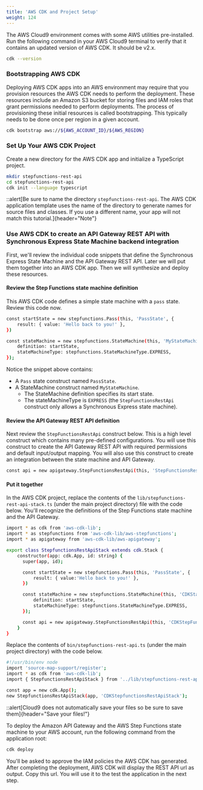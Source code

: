 ```yaml
---
title: 'AWS CDK and Project Setup'
weight: 124
---
```


The AWS Cloud9 environment comes with some AWS utilities pre-installed. Run the following command in your AWS Cloud9 terminal to verify that it contains an updated version of AWS CDK. It should be v2.x.

```bash
cdk --version
```

### Bootstrapping AWS CDK

Deploying AWS CDK apps into an AWS environment may require that you provision resources the AWS CDK needs to perform the deployment. These resources include an Amazon S3 bucket for storing files and IAM roles that grant permissions needed to perform deployments. The process of provisioning these initial resources is called bootstrapping. This typically needs to be done once per region in a given account.

```bash
cdk bootstrap aws://${AWS_ACCOUNT_ID}/${AWS_REGION}
```

### Set Up Your AWS CDK Project

Create a new directory for the AWS CDK app and initialize a TypeScript project.

```bash
mkdir stepfunctions-rest-api
cd stepfunctions-rest-api
cdk init --language typescript
```

::alert[Be sure to name the directory `stepfunctions-rest-api`. The AWS CDK application template uses the name of the directory to generate names for source files and classes. If you use a different name, your app will not match this tutorial.]{header="Note"}

### Use AWS CDK to create an API Gateway REST API with Synchronous Express State Machine backend integration

First, we'll review the individual code snippets that define the Synchronous Express State Machine and the API Gateway REST API. Later we will put them together into an AWS CDK app. Then we will synthesize and deploy these resources.

#### Review the Step Functions state machine definition

This AWS CDK code defines a simple state machine with a `pass` state. Review this code now.

```bash
const startState = new stepfunctions.Pass(this, 'PassState', {
    result: { value: 'Hello back to you!' },
})

const stateMachine = new stepfunctions.StateMachine(this, 'MyStateMachine', {
    definition: startState,
    stateMachineType: stepfunctions.StateMachineType.EXPRESS,
});
```

Notice the snippet above contains:

- A `Pass` state construct named `PassState`.
- A StateMachine construct named `MyStateMachine`.
  - The StateMachine definition specifies its start state.
  - The stateMachineType is `EXPRESS` (the `StepFunctionsRestApi` construct only allows a Synchronous Express state machine).

#### Review the API Gateway REST API definition

Next review the `StepFunctionsRestApi` construct below. This is a high level construct which contains many pre-defined configurations. You will use this construct to create the API Gateway REST API with required permissions and default input/output mapping. You will also use this construct to create an integration between the state machine and API Gateway.

```bash
const api = new apigateway.StepFunctionsRestApi(this, 'StepFunctionsRestApi', { stateMachine: stateMachine });
```

#### Put it together

In the AWS CDK project, replace the contents of the `lib/stepfunctions-rest-api-stack.ts` (under the main project directory) file with the code below. You'll recognize the definitions of the Step Functions state machine and the API Gateway.

```bash
import * as cdk from 'aws-cdk-lib';
import * as stepfunctions from 'aws-cdk-lib/aws-stepfunctions';
import * as apigateway from 'aws-cdk-lib/aws-apigateway';

export class StepfunctionsRestApiStack extends cdk.Stack {
    constructor(app: cdk.App, id: string) {
      super(app, id);

      const startState = new stepfunctions.Pass(this, 'PassState', {
          result: { value:'Hello back to you!' },
      })

      const stateMachine = new stepfunctions.StateMachine(this, 'CDKStateMachine', {
          definition: startState,
          stateMachineType: stepfunctions.StateMachineType.EXPRESS,
      });

      const api = new apigateway.StepFunctionsRestApi(this, 'CDKStepFunctionsRestApi', { stateMachine: stateMachine });
    }
}
```

Replace the contents of `bin/stepfunctions-rest-api.ts` (under the main project directory) with the code below.

```bash
#!/usr/bin/env node
import 'source-map-support/register';
import * as cdk from 'aws-cdk-lib';
import { StepfunctionsRestApiStack } from '../lib/stepfunctions-rest-api-stack';

const app = new cdk.App();
new StepfunctionsRestApiStack(app, 'CDKStepfunctionsRestApiStack');
```

::alert[Cloud9 does not automatically save your files so be sure to save them]{header="Save your files!"}

To deploy the Amazon API Gateway and the AWS Step Functions state machine to your AWS account, run the following command from the application root:
```bash
cdk deploy
```

You'll be asked to approve the IAM policies the AWS CDK has generated. After completing the deployment, AWS CDK will display the REST API url as output. Copy this url. You will use it to the test the application in the next step.
